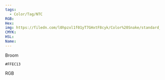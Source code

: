 ```yaml
---
tags:
  - Color/Tag/NTC
RGB:
Hex:
img: https://filedn.com/l0hpzxl1f01yT7GHxtF8cyk/Color%20Snake/standard_csv_to_svg/%23/FFEC13.svg
CMYK:
HSL:
Name:
---
```

Broom
```palette
#FFEC13
```
RGB
